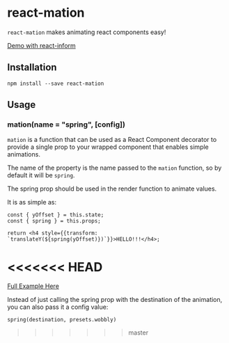 # react-mation

`react-mation` makes animating react components easy!

[Demo with react-inform](http://theadam.github.io/react-inform/examples/mation-example/)

## Installation

`npm install --save react-mation`

## Usage

### mation(name = "spring", [config])

`mation` is a function that can be used as a React Component decorator to provide a single prop to your wrapped component that enables simple animations.

The name of the property is the name passed to the `mation` function, so by default it will be `spring`.

The spring prop should be used in the render function to animate values.

It is as simple as:
```
const { yOffset } = this.state;
const { spring } = this.props;

return <h4 style={{transform: `translateY(${spring(yOffset)})`}}>HELLO!!!</h4>;
```
<<<<<<< HEAD
=======

[Full Example Here](https://jsfiddle.net/theadam/08ymvyuu/2/embedded/result%2Cjs%2Chtml/)

Instead of just calling the spring prop with the destination of the animation, you can also pass it a config value:

`spring(destination, presets.wobbly)`


>>>>>>> master

